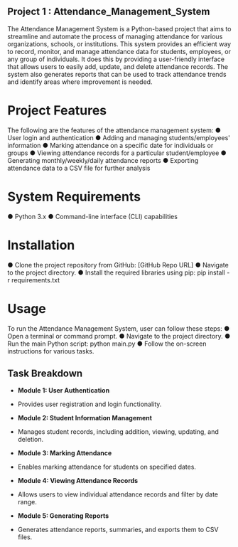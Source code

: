 ## Project 1 : Attendance_Management_System

The Attendance Management System is a Python-based project that aims to streamline and
automate the process of managing attendance for various organizations, schools, or institutions.
This system provides an efficient way to record, monitor, and manage attendance data for
students, employees, or any group of individuals. It does this by providing a user-friendly
interface that allows users to easily add, update, and delete attendance records. The system
also generates reports that can be used to track attendance trends and identify areas where
improvement is needed.

 # Project Features
  The following are the features of the attendance management system:
  ● User login and authentication
  ● Adding and managing students/employees' information
  ● Marking attendance on a specific date for individuals or groups
  ● Viewing attendance records for a particular student/employee
  ● Generating monthly/weekly/daily attendance reports
  ● Exporting attendance data to a CSV file for further analysis
# System Requirements
  ● Python 3.x
  ● Command-line interface (CLI) capabilities
# Installation
  ● Clone the project repository from GitHub: [GitHub Repo URL]
  ● Navigate to the project directory.
  ● Install the required libraries using pip: pip install -r requirements.txt
# Usage
  To run the Attendance Management System, user can follow these steps:
  ● Open a terminal or command prompt.
  ● Navigate to the project directory.
  ● Run the main Python script: python main.py
  ● Follow the on-screen instructions for various tasks.

## Task Breakdown

- **Module 1: User Authentication** 
- Provides user registration and login functionality.

- **Module 2: Student Information Management** 
- Manages student records, including addition, viewing, updating, and deletion.

- **Module 3: Marking Attendance** 
- Enables marking attendance for students on specified dates.

- **Module 4: Viewing Attendance Records** 
- Allows users to view individual attendance records and filter by date range.

- **Module 5: Generating Reports** 
- Generates attendance reports, summaries, and exports them to CSV files.
